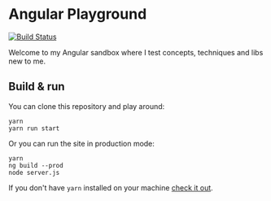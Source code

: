 # Angular Playground

[![Build Status](https://travis-ci.org/diogen737/angular-playground.svg?branch=master)](https://travis-ci.org/diogen737/angular-playground)

Welcome to my Angular sandbox where I test concepts, techniques and libs new to me.

## Build & run

You can clone this repository and play around:

```#!/bin/bash
yarn
yarn run start
```

Or you can run the site in production mode:

```#!/bin/bash
yarn
ng build --prod
node server.js
```

If you don't have `yarn` installed on your machine [check it out](https://yarnpkg.com/en/docs/install#debian-stable).